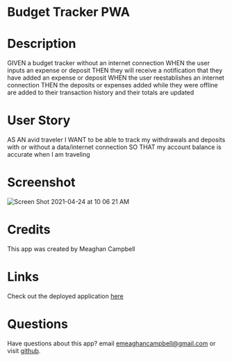 # Budget Tracker PWA

# Description
GIVEN a budget tracker without an internet connection
WHEN the user inputs an expense or deposit
THEN they will receive a notification that they have added an expense or deposit
WHEN the user reestablishes an internet connection
THEN the deposits or expenses added while they were offline are added to their transaction history and their totals are updated

# User Story
AS AN avid traveler
I WANT to be able to track my withdrawals and deposits with or without a data/internet connection
SO THAT my account balance is accurate when I am traveling 

# Screenshot
![Screen Shot 2021-04-24 at 10 06 21 AM](https://user-images.githubusercontent.com/74511935/115963406-c1737480-a4e4-11eb-8d7a-ef201647bb88.png)

# Credits
This app was created by Meaghan Campbell

# Links
Check out the deployed application [here](https://budget-tracker-pwa-vandy.herokuapp.com/)

# Questions
Have questions about this app? email emeaghancampbell@gmail.com or visit [github](https://github.com/MeaghanCampbell).